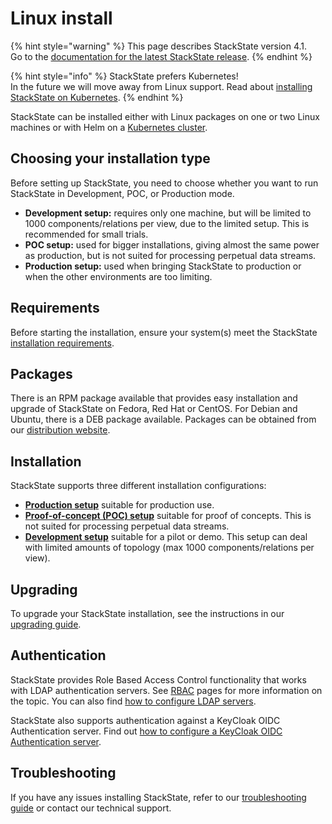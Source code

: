 # Linux install

{% hint style="warning" %}
This page describes StackState version 4.1.  
Go to the [documentation for the latest StackState release](https://docs.stackstate.com/).
{% endhint %}

{% hint style="info" %}
StackState prefers Kubernetes!  
In the future we will move away from Linux support. Read about [installing StackState on Kubernetes](/setup/installation/kubernetes_install/README.md).
{% endhint %}

StackState can be installed either with Linux packages on one or two Linux machines or with Helm on a [Kubernetes cluster](/setup/installation/kubernetes_install/README.md).

## Choosing your installation type

Before setting up StackState, you need to choose whether you want to run StackState in Development, POC, or Production mode.

* **Development setup:** requires only one machine, but will be limited to 1000 components/relations per view, due to the limited setup. This is recommended for small trials.
* **POC setup:** used for bigger installations, giving almost the same power as production, but is not suited for processing perpetual data streams.
* **Production setup:** used when bringing StackState to production or when the other environments are too limiting.

## Requirements

Before starting the installation, ensure your system\(s\) meet the StackState [installation requirements](/setup/requirements.md).

## Packages

There is an RPM package available that provides easy installation and upgrade of StackState on Fedora, Red Hat or CentOS. For Debian and Ubuntu, there is a DEB package available. Packages can be obtained from our [distribution website](/setup/installation/linux_install/download.md).

## Installation

StackState supports three different installation configurations:

* [**Production setup**](/setup/installation/linux_install/production-installation.md) suitable for production use.
* [**Proof-of-concept \(POC\) setup**](/setup/installation/linux_install/poc-installation.md) suitable for proof of concepts. This is not suited for processing perpetual data streams.
* [**Development setup**](/setup/installation/linux_install/development-installation.md) suitable for a pilot or demo. This setup can deal with limited amounts of topology \(max 1000 components/relations per view\).

## Upgrading

To upgrade your StackState installation, see the instructions in our [upgrading guide](/setup/upgrading.md).

## Authentication

StackState provides Role Based Access Control functionality that works with LDAP authentication servers. See [RBAC](/configure/security/rbac/role_based_access_control.md) pages for more information on the topic. You can also find [how to configure LDAP servers](/setup/authentication.md).

StackState also supports authentication against a KeyCloak OIDC Authentication server. Find out [how to configure a KeyCloak OIDC Authentication server](/setup/authentication.md#keycloak-oidc-authentication-server).

## Troubleshooting

If you have any issues installing StackState, refer to our [troubleshooting guide](/setup/installation/troubleshooting.md) or contact our technical support.
